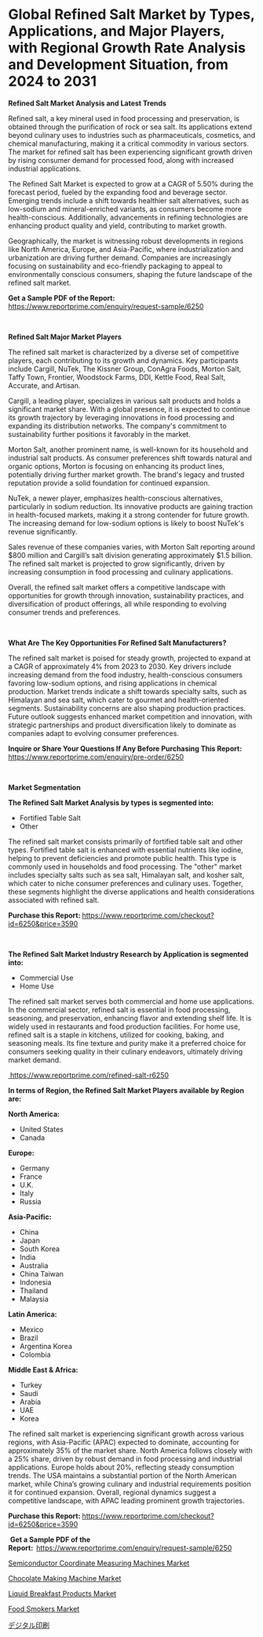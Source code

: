 <p><h1>Global Refined Salt Market by Types, Applications, and Major Players, with Regional Growth Rate Analysis and Development Situation, from 2024 to 2031</h1></p><p><strong>Refined Salt Market Analysis and Latest Trends</strong></p>
<p><p>Refined salt, a key mineral used in food processing and preservation, is obtained through the purification of rock or sea salt. Its applications extend beyond culinary uses to industries such as pharmaceuticals, cosmetics, and chemical manufacturing, making it a critical commodity in various sectors. The market for refined salt has been experiencing significant growth driven by rising consumer demand for processed food, along with increased industrial applications.</p><p>The Refined Salt Market is expected to grow at a CAGR of 5.50% during the forecast period, fueled by the expanding food and beverage sector. Emerging trends include a shift towards healthier salt alternatives, such as low-sodium and mineral-enriched variants, as consumers become more health-conscious. Additionally, advancements in refining technologies are enhancing product quality and yield, contributing to market growth. </p><p>Geographically, the market is witnessing robust developments in regions like North America, Europe, and Asia-Pacific, where industrialization and urbanization are driving further demand. Companies are increasingly focusing on sustainability and eco-friendly packaging to appeal to environmentally conscious consumers, shaping the future landscape of the refined salt market.</p></p>
<p><strong>Get a Sample PDF of the Report:&nbsp;</strong> <a href="https://www.reportprime.com/enquiry/request-sample/6250">https://www.reportprime.com/enquiry/request-sample/6250</a></p>
<p>&nbsp;</p>
<p><strong>Refined Salt Major Market Players</strong></p>
<p><p>The refined salt market is characterized by a diverse set of competitive players, each contributing to its growth and dynamics. Key participants include Cargill, NuTek, The Kissner Group, ConAgra Foods, Morton Salt, Taffy Town, Frontier, Woodstock Farms, DDI, Kettle Food, Real Salt, Accurate, and Artisan. </p><p>Cargill, a leading player, specializes in various salt products and holds a significant market share. With a global presence, it is expected to continue its growth trajectory by leveraging innovations in food processing and expanding its distribution networks. The company's commitment to sustainability further positions it favorably in the market.</p><p>Morton Salt, another prominent name, is well-known for its household and industrial salt products. As consumer preferences shift towards natural and organic options, Morton is focusing on enhancing its product lines, potentially driving further market growth. The brand's legacy and trusted reputation provide a solid foundation for continued expansion.</p><p>NuTek, a newer player, emphasizes health-conscious alternatives, particularly in sodium reduction. Its innovative products are gaining traction in health-focused markets, making it a strong contender for future growth. The increasing demand for low-sodium options is likely to boost NuTek's revenue significantly.</p><p>Sales revenue of these companies varies, with Morton Salt reporting around $800 million and Cargill’s salt division generating approximately $1.5 billion. The refined salt market is projected to grow significantly, driven by increasing consumption in food processing and culinary applications. </p><p>Overall, the refined salt market offers a competitive landscape with opportunities for growth through innovation, sustainability practices, and diversification of product offerings, all while responding to evolving consumer trends and preferences.</p></p>
<p>&nbsp;</p>
<p><strong>What Are The Key Opportunities For Refined Salt Manufacturers?</strong></p>
<p><p>The refined salt market is poised for steady growth, projected to expand at a CAGR of approximately 4% from 2023 to 2030. Key drivers include increasing demand from the food industry, health-conscious consumers favoring low-sodium options, and rising applications in chemical production. Market trends indicate a shift towards specialty salts, such as Himalayan and sea salt, which cater to gourmet and health-oriented segments. Sustainability concerns are also shaping production practices. Future outlook suggests enhanced market competition and innovation, with strategic partnerships and product diversification likely to dominate as companies adapt to evolving consumer preferences.</p></p>
<p><strong>Inquire or Share Your Questions If Any Before Purchasing This Report:</strong> <a href="https://www.reportprime.com/enquiry/pre-order/6250">https://www.reportprime.com/enquiry/pre-order/6250</a></p>
<p>&nbsp;</p>
<p><strong>Market Segmentation</strong></p>
<p><strong>The Refined Salt Market Analysis by types is segmented into:</strong></p>
<p><ul><li>Fortified Table Salt</li><li>Other</li></ul></p>
<p><p>The refined salt market consists primarily of fortified table salt and other types. Fortified table salt is enhanced with essential nutrients like iodine, helping to prevent deficiencies and promote public health. This type is commonly used in households and food processing. The "other" market includes specialty salts such as sea salt, Himalayan salt, and kosher salt, which cater to niche consumer preferences and culinary uses. Together, these segments highlight the diverse applications and health considerations associated with refined salt.</p></p>
<p><strong>Purchase this Report:&nbsp;</strong><a href="https://www.reportprime.com/checkout?id=6250&price=3590">https://www.reportprime.com/checkout?id=6250&price=3590</a></p>
<p>&nbsp;</p>
<p><strong>The Refined Salt Market Industry Research by Application is segmented into:</strong></p>
<p><ul><li>Commercial Use</li><li>Home Use</li></ul></p>
<p><p>The refined salt market serves both commercial and home use applications. In the commercial sector, refined salt is essential in food processing, seasoning, and preservation, enhancing flavor and extending shelf life. It is widely used in restaurants and food production facilities. For home use, refined salt is a staple in kitchens, utilized for cooking, baking, and seasoning meals. Its fine texture and purity make it a preferred choice for consumers seeking quality in their culinary endeavors, ultimately driving market demand.</p></p>
<p><a href="https://www.reportprime.com/refined-salt-r6250">&nbsp;https://www.reportprime.com/refined-salt-r6250</a></p>
<p><strong>In terms of Region, the Refined Salt Market Players available by Region are:</strong></p>
<p>
    <p> <strong> North America: </strong>
        <ul>
            <li>United States</li>
            <li>Canada</li>
        </ul>
        </p> 
    <p> <strong> Europe: </strong>
        <ul>
            <li>Germany</li>
            <li>France</li>
            <li>U.K.</li>
            <li>Italy</li>
            <li>Russia</li>
        </ul>
        </p> 
    <p> <strong> Asia-Pacific: </strong>
        <ul>
            <li>China</li>
            <li>Japan</li>
            <li>South Korea</li>
            <li>India</li>
            <li>Australia</li>
            <li>China Taiwan</li>
            <li>Indonesia</li>
            <li>Thailand</li>
            <li>Malaysia</li>
        </ul>
        </p> 
    <p> <strong> Latin America: </strong>
        <ul>
            <li>Mexico</li>
            <li>Brazil</li>
            <li>Argentina Korea</li>
            <li>Colombia</li>
        </ul>
        </p> 
    <p> <strong> Middle East & Africa: </strong>
        <ul>
            <li>Turkey</li>
            <li>Saudi</li>
            <li>Arabia</li>
            <li>UAE</li>
            <li>Korea</li>
        </ul>
    </p>
    </p>
<p><p>The refined salt market is experiencing significant growth across various regions, with Asia-Pacific (APAC) expected to dominate, accounting for approximately 35% of the market share. North America follows closely with a 25% share, driven by robust demand in food processing and industrial applications. Europe holds about 20%, reflecting steady consumption trends. The USA maintains a substantial portion of the North American market, while China’s growing culinary and industrial requirements position it for continued expansion. Overall, regional dynamics suggest a competitive landscape, with APAC leading prominent growth trajectories.</p></p>
<p><strong>Purchase this Report: </strong><a href="https://www.reportprime.com/checkout?id=6250&price=3590">https://www.reportprime.com/checkout?id=6250&price=3590</a></p>
<p>&nbsp;<strong>Get a Sample PDF of the Report:&nbsp;&nbsp;</strong><a href="https://www.reportprime.com/enquiry/request-sample/6250">https://www.reportprime.com/enquiry/request-sample/6250</a></p>
<p><strong></strong></p>
<p><p><a href="https://issuu.com/reportprime-2/docs/semiconductor-coordinate-measuring-_ccd029bdbf2ded">Semiconductor Coordinate Measuring Machines Market</a></p><p><a href="https://medium.com/@rasaunharrison331/global-chocolate-making-machine-market-focus-on-product-type-fully-automatic-chocolate-making-898721eb7d28">Chocolate Making Machine Market</a></p><p><a href="https://github.com/mauripalmi/Market-Research-Report-List-5/blob/main/liquid-breakfast-products-market.md">Liquid Breakfast Products Market</a></p><p><a href="https://www.linkedin.com/pulse/global-food-smokers-industry-types-applications-market-players-q029c?trackingId=JzQ0B%2BXyS7yoPnOpkb6I%2BA%3D%3D">Food Smokers Market</a></p><p><a href="https://medium.com/@emmittkutch2023/%E3%82%B0%E3%83%AD%E3%83%BC%E3%83%90%E3%83%AB%E3%83%87%E3%82%B8%E3%82%BF%E3%83%AB%E5%8D%B0%E5%88%B7%E5%B8%82%E5%A0%B4-%E8%A3%BD%E5%93%81%E3%82%BF%E3%82%A4%E3%83%97-%E6%B0%B4%E6%80%A7-%E6%BA%B6%E5%89%A4-uv%E7%A1%AC%E5%8C%96-%E3%83%A9%E3%83%86%E3%83%83%E3%82%AF%E3%82%B9-%E6%9F%93%E6%96%99%E6%98%87%E8%8F%AF-%E3%82%A8%E3%83%B3%E3%83%89%E3%83%A6%E3%83%BC%E3%82%B6%E3%83%BC-%E3%81%8A%E3%82%88%E3%81%B3%E5%9C%B0%E5%9F%9F%E3%81%AB%E7%84%A6%E7%82%B9%E3%82%92%E5%BD%93%E3%81%A6%E3%81%9F%E5%88%86%E6%9E%90%E3%81%A8%E4%BA%88%E6%B8%AC-2024%E5%B9%B4%E3%81%8B%E3%82%892031%E5%B9%B4%E3%81%BE%E3%81%A7-21fa24b01c01">デジタル印刷</a></p></p>